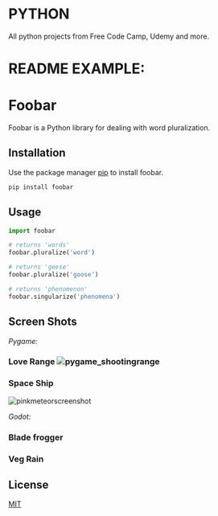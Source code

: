 # PYTHON
 All python projects from Free Code Camp, Udemy and more. 


# README EXAMPLE: 

# Foobar

Foobar is a Python library for dealing with word pluralization.

## Installation

Use the package manager [pip](https://pip.pypa.io/en/stable/) to install foobar.

```bash
pip install foobar
```

## Usage

```python
import foobar

# returns 'words'
foobar.pluralize('word')

# returns 'geese'
foobar.pluralize('goose')

# returns 'phenomenon'
foobar.singularize('phenomena')
```

## Screen Shots 
*Pygame:*
### Love Range ![pygame_shootingrange](https://user-images.githubusercontent.com/83961643/148643904-959df981-5c3f-4000-8944-ddbc490f8f01.jpg)


### Space Ship  
![pinkmeteorscreenshot](https://user-images.githubusercontent.com/83961643/148763481-c07b3074-ae97-45a6-bd06-407ebc8ed8f3.jpg)



*Godot:*
### Blade frogger

### Veg Rain


## License
[MIT](https://choosealicense.com/licenses/mit/)
